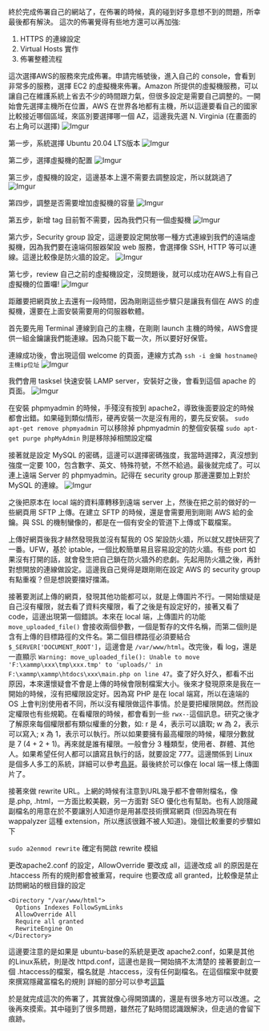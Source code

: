 終於完成佈署自己的網站了，在佈署的時候，真的碰到好多意想不到的問題，所幸最後都有解決。
這次的佈署覺得有些地方還可以再加強:
1. HTTPS 的連線設定
2. Virtual Hosts 實作
3. 佈署整體流程

這次選擇AWS的服務來完成佈署。申請完帳號後，進入自己的 console，會看到非常多的服務，選擇 EC2 的虛擬機來佈署。Amazon 所提供的虛擬機服務，可以讓自己在維護系統上省去不少的時間跟力氣，但很多設定是需要自己調整的。一開始會先選擇主機所在位置，AWS 在世界各地都有主機，所以這邊要看自己的國家比較接近哪個區域，來區別要選擇哪一個 AZ，這邊我先選 N. Virginia (在畫面的右上角可以選擇)
![Imgur](https://i.imgur.com/9vla1p2.png)

第一步，系統選擇 Ubuntu 20.04 LTS版本
![Imgur](https://i.imgur.com/8AFv4xN.png)

第二步，選擇虛擬機的配置
![Imgur](https://i.imgur.com/rkWhvzD.png)

第三步，虛擬機的設定，這邊基本上還不需要去調整設定，所以就跳過了
![Imgur](https://i.imgur.com/yS9G4c0.png)

第四步，調整是否需要增加虛擬機的容量
![Imgur](https://i.imgur.com/yR6S2rH.png)

第五步，新增 tag 目前暫不需要，因為我們只有一個虛擬機
![Imgur](https://i.imgur.com/fJRrGEi.png)

第六步，Security group 設定，這邊要設定開放哪一種方式連線到我們的遠端虛擬機，因為我們要在遠端伺服器架設 web 服務，會選擇像 SSH, HTTP 等可以連線。這邊比較像是防火牆的設定。
![Imgur](https://i.imgur.com/kIs42Yw.png)

第七步，review 自己之前的虛擬機設定，沒問題後，就可以成功在AWS上有自己虛擬機的位置囉!
![Imgur](https://i.imgur.com/3iWo6mQ.png)

距離要把網頁放上去還有一段時間，因為剛剛這些步驟只是讓我有個在 AWS 的虛擬機，還要在上面安裝需要用的伺服器軟體。

首先要先用 Terminal 連線到自己的主機，在剛剛 launch 主機的時候，AWS會提供一組金鑰讓我們能連線。因為只能下載一次，所以要好好保管。

連線成功後，會出現這個 welcome 的頁面，連線方式為 `ssh -i 金鑰 hostname@主機ip位址`
![Imgur](https://i.imgur.com/P77FOnc.png)

我們會用 tasksel 快速安裝 LAMP server，安裝好之後，會看到這個 apache 的頁面。
![Imgur](https://i.imgur.com/9NQTT0k.png)

在安裝 phpmyadmin 的時候，手殘沒有按到 apache2，導致後面要設定的時候都會出錯。如果碰到類似情形，硬再安裝一次是沒有用的，要先反安裝。
`sudo apt-get remove phpmyadmin` 可以移除掉 phpmyadmin 的整個安裝檔
`sudo apt-get purge phpMyAdmin` 則是移除掉相關設定檔

接著就是設定 MySQL 的密碼，這邊可以選擇密碼強度，我當時選擇2，真沒想到強度一定要 100，包含數字、英文、特殊符號，不然不給過。最後就完成了。可以連上遠端 Server 的 phpmyadmin。記得在 security group 那邊還要加上對於 MySQL 的連線。
![Imgur](https://i.imgur.com/EezBAeZ.png)

之後把原本在 local 端的資料庫轉移到遠端 server 上，然後在把之前的做好的一些網頁用 SFTP 上傳。在建立 SFTP 的時候，還是會需要用到剛剛 AWS 給的金鑰。與 SSL 的機制蠻像的，都是在一個有安全的管道下上傳或下載檔案。

上傳好網頁後我才赫然發現我並沒有幫我的 OS 架設防火牆，所以就又趕快研究了一番。UFW，基於 iptable，一個比較簡單易且容易設定的防火牆。有些 port 如果沒有打開的話，就會發生把自己鎖在防火牆外的悲劇。先起用防火牆之後，再針對想開放的連線做設定。這邊我自己覺得是跟剛剛在設定 AWS 的 security group 有點重複？但是想說要擋好擋滿。

接著要測試上傳的網頁，發現其他功能都可以，就是上傳圖片不行。一開始懷疑是自己沒有權限，就去看了資料夾權限，看了之後是有設定好的，接著又看了 code，這邊出現第一個錯誤。本來在 local 端，上傳圖片的功能 `move_uploaded_file()` 會接收兩個參數，一個是暫存的文件名稱，而第二個則是含有上傳的目標路徑的文件名。第二個目標路徑必須要結合 `$_SERVER['DOCUMENT_ROOT']`，這邊會是 `/var/www/html`。改完後，看 log，還是一直顯示 `Warning: move_uploaded_file(): Unable to move 'F:\xammp\xxx\tmp\xxx.tmp' to 'uploads/' in F:\xammp\xammp\htdocs\xxx\main.php on line 47`。查了好久好久，都看不出原因，本來還懷疑會不會是上傳的時候會限制檔案大小。後來才發現原來是我在一開始的時候，沒有把權限設定好。因為寫 PHP 是在 local 端寫，所以在遠端的 OS 上會判別使用者不同，所以沒有權限做這件事情。於是要把權限開啟。然而設定權限也有些規範。在看權限的時候，都會看到一些 `rwx--`這個訊息。研究之後才了解原來每個權限都有類似權重的分數，如: r 是 4，表示可以讀取; w 為 2，表示可以寫入; x 為 1，表示可以執行。所以如果要擁有最高權限的時候，權限分數就是 7 (4 + 2 + 1)。再來就是誰有權限。一般會分 3 種類型，使用者、群體、其他人。如果希望任何人都可以讀寫且執行的話，就要設定 777。這邊關係到 Linux 是個多人多工的系統，詳細可以參考[鳥哥](http://linux.vbird.org/linux_basic/0210filepermission.php)。最後終於可以像在 local 端一樣上傳圖片了。

接著來做 rewrite URL。上網的時候有注意到URL幾乎都不會帶附檔名，像是.php, .html，一方面比較美觀，另一方面對 SEO 優化也有幫助。也有人說隱藏副檔名的用意在於不要讓別人知道你是用甚麼技術撰寫網頁 (但因為現在有wappalyzer 這種 extension，所以應該很難不被人知道)。幾個比較重要的步驟如下

`sudo a2enmod rewrite` 確定有開啟 rewrite 模組

更改apache2.conf 的設定，AllowOverride 要改成 all，這邊改成 all 的原因是在 .htaccess 所有的規則都會被重寫，require 也要改成 all granted，比較像是禁止訪問網站的根目錄的設定
```
<Directory "/var/www/html">
  Options Indexes FollowSymLinks  
  AllowOverride All  
  Require all granted
  RewriteEngine On
</Directory>
```
這邊要注意的是如果是 ubuntu-base的系統是更改 apache2.conf，如果是其他的Linux系統，則是改 httpd.conf，這邊也是我一開始搞不太清楚的
接著要創立一個 .htaccess的檔案，檔名就是 .htaccess，沒有任何副檔名。在這個檔案中就要來撰寫隱藏富檔名的規則
詳細的部分可以參考[這篇](https://medium.com/%E6%B5%A6%E5%B3%B6%E5%A4%AA%E9%83%8E%E7%9A%84%E6%B0%B4%E6%97%8F%E7%BC%B8/htaccess-with-rewrite-3dba066aff11)

於是就完成這次的佈署了，其實就像心得開頭講的，還是有很多地方可以改進。之後再來摸索。其中碰到了很多問題，雖然花了點時間認識跟解決，但走過的會留下痕跡。
